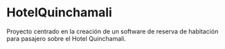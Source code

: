 # HotelQuinchamali

Proyecto centrado en la creación de un software de reserva de habitación para pasajero sobre el Hotel Quinchamali.